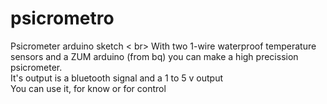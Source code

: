 # psicrometro
Psicrometer arduino sketch < br>
With two 1-wire waterproof temperature sensors and a ZUM arduino (from bq)  you can make a high precission psicrometer.<br>
It's output is a bluetooth signal and a 1 to 5 v output<br>
You can use it, for know or for control
